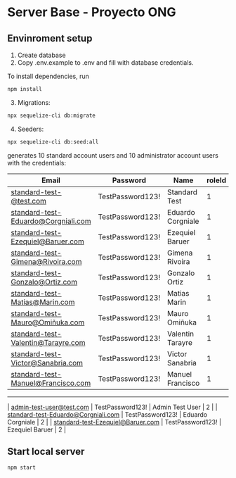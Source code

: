 # Server Base - Proyecto ONG


## Envinroment setup

1) Create database
2) Copy .env.example to .env and fill with database credentials.

To install dependencies, run
``` bash
npm install
```

3) Migrations:
``` bash
npx sequelize-cli db:migrate
```

4) Seeders:
``` bash
npx sequelize-cli db:seed:all
```
generates 10 standard account users and 10 administrator account users with the credentials:

| Email | Password | Name | roleId |
| ------------- | ------------- | ------------- | ----------- |
| standard-test-@test.com  | TestPassword123!  | Standard Test | 1 |
| standard-test-Eduardo@Corgniali.com  | TestPassword123!  | Eduardo Corgniale | 1 |
| standard-test-Ezequiel@Baruer.com  | TestPassword123!  | Ezequiel Baruer | 1 |
| standard-test-Gimena@Rivoira.com  | TestPassword123!  | Gimena Rivoira | 1 |
| standard-test-Gonzalo@Ortiz.com | TestPassword123!  | Gonzalo Ortiz | 1 |
| standard-test-Matias@Marin.com | TestPassword123!  | Matias Marin | 1 |
| standard-test-Mauro@Omiñuka.com  | TestPassword123!  | Mauro Omiñuka | 1 |
| standard-test-Valentin@Tarayre.com  | TestPassword123!  | Valentin Tarayre | 1 |
| standard-test-Victor@Sanabria.com  | TestPassword123!  | Victor Sanabria | 1 |
| standard-test-Manuel@Francisco.com  | TestPassword123!  | Manuel Francisco | 1 |
----------------------------------------------------------------------------------
| admin-test-user@test.com  | TestPassword123!  | Admin Test User | 2 |
| standard-test-Eduardo@Corgniali.com  | TestPassword123!  | Eduardo Corgniale | 2 |
| standard-test-Ezequiel@Baruer.com  | TestPassword123!  | Ezequiel Baruer | 2 |




## Start local server

``` bash
npm start
```
